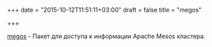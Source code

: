 +++
date = "2015-10-12T11:51:11+03:00"
draft = false
title = "megos"

+++

<p><a href="https://github.com/andygrunwald/megos">megos</a>&nbsp;- Пакет для доступа к информации&nbsp;Apache Mesos кластера.</p>

